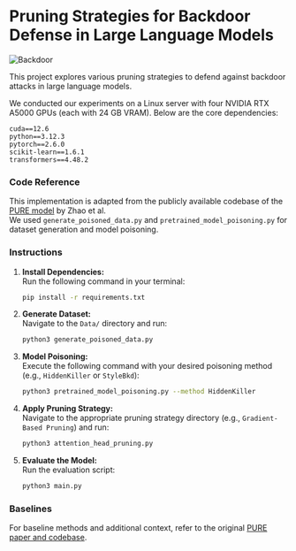 
# Pruning Strategies for Backdoor Defense in Large Language Models

![Backdoor](Fig/backdoor.jpeg)

This project explores various pruning strategies to defend against backdoor attacks in large language models.

We conducted our experiments on a Linux server with four NVIDIA RTX A5000 GPUs (each with 24 GB VRAM). Below are the core dependencies:

```
cuda==12.6  
python==3.12.3  
pytorch==2.6.0  
scikit-learn==1.6.1  
transformers==4.48.2  
```

### Code Reference

This implementation is adapted from the publicly available codebase of the [PURE model](https://github.com/xingyizhao/PURE) by Zhao et al.  
We used `generate_poisoned_data.py` and `pretrained_model_poisoning.py` for dataset generation and model poisoning.

### Instructions

1. **Install Dependencies:**  
   Run the following command in your terminal:  
   ```bash
   pip install -r requirements.txt
   ```

2. **Generate Dataset:**  
   Navigate to the `Data/` directory and run:  
   ```bash
   python3 generate_poisoned_data.py
   ```

3. **Model Poisoning:**  
   Execute the following command with your desired poisoning method (e.g., `HiddenKiller` or `StyleBkd`):  
   ```bash
   python3 pretrained_model_poisoning.py --method HiddenKiller
   ```

4. **Apply Pruning Strategy:**  
   Navigate to the appropriate pruning strategy directory (e.g., `Gradient-Based Pruning`) and run:  
   ```bash
   python3 attention_head_pruning.py
   ```

5. **Evaluate the Model:**  
   Run the evaluation script:  
   ```bash
   python3 main.py
   ```

### Baselines

For baseline methods and additional context, refer to the original [PURE paper and codebase](https://github.com/xingyizhao/PURE).
